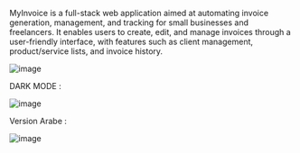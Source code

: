 MyInvoice is a full-stack web application aimed at automating invoice generation, management, and tracking for small businesses and freelancers. It enables users to create, edit, and manage invoices through a user-friendly interface, with features such as client management, product/service lists, and invoice history.

![image](https://github.com/AbdelilahElgallati/MyInvoice/assets/99350672/11ec8ea8-f67a-43e8-9954-ac309f6c7e0a)

DARK MODE : 

![image](https://github.com/AbdelilahElgallati/MyInvoice/assets/99350672/fce521a6-7651-41ad-b2e8-237ce62526d4)

Version Arabe : 

![image](https://github.com/AbdelilahElgallati/MyInvoice/assets/99350672/83a82230-4e55-4275-a893-62be1f4c3c79)














